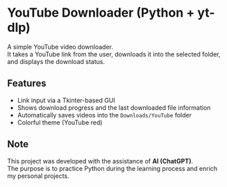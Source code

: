 # YouTube Downloader (Python + yt-dlp)

A simple YouTube video downloader.  
It takes a YouTube link from the user, downloads it into the selected folder, and displays the download status.  

## Features
- Link input via a Tkinter-based GUI  
- Shows download progress and the last downloaded file information  
- Automatically saves videos into the `Downloads/YouTube` folder  
- Colorful theme (YouTube red)  

## Note
This project was developed with the assistance of **AI (ChatGPT)**.  
The purpose is to practice Python during the learning process and enrich my personal projects.

